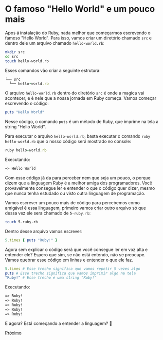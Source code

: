 # O famoso "Hello World" e um pouco mais

Apos á instalação do Ruby, nada melhor que começarmos escrevendo o famoso "Hello World". Para isso, vamos criar um diretório chamado `src` e dentro dele um arquivo chamado `hello-world.rb`:

```bash
mkdir src
cd src
touch hello-world.rb
```

Esses comandos vão criar a seguinte estrutura:
  
```ruby
└── src
  └── hello-world.rb
```

O arquivo `hello-world.rb` dentro do diretório `src` é onde a magica vai acontecer, e é nele que a nossa jornada em Ruby começa. Vamos começar escrevendo o código:

```ruby
puts "Hello World"
```

Nesse código, o comando `puts` é um método de Ruby, que imprime na tela a string "Hello World".

Para executar o arquivo `hello-world.rb`, basta executar o comando `ruby hello-world.rb` que o nosso código será mostrado no console:

```ruby
ruby hello-world.rb
```

Executando:

```txt
=> Hello World
```

Com esse código já da para perceber nem que seja um pouco, o porque dizem que a linguagem Ruby é a melhor amiga dos programadores. Você provavelmente consegue ler e entender o que o código quer dizer, mesmo que nunca tenha estudado ou visto outra linguagem de programação.

Vamos escrever um pouco mais de código para percebemos como amigável é essa linguagem, primeiro vamos criar outro arquivo só que dessa vez ele sera chamado de `5-ruby.rb`:

```bash
touch 5-ruby.rb
```

Dentro desse arquivo vamos escrever:
  
```ruby
5.times { puts "Ruby!" }
```

Agora sem explicar o código será que você consegue ler em voz alta e entender ele? Espero que sim, se não está entendo, não se preocupe. Vamos quebrar esse código em linhas e entender o que ele faz.

```ruby
5.times # Esse trecho significa que vamos repetir 5 vezes algo
puts # Esse trecho significa que vamos imprimir algo na tela
"Ruby!" # Esse trecho é uma string "Ruby!"
```

Executando:

```txt
=> Ruby!
=> Ruby!
=> Ruby!
=> Ruby!
=> Ruby!
```

E agora? Está começando a entender a linguagem? 🤔

[Próximo](2-tipos-de-dados.md)
